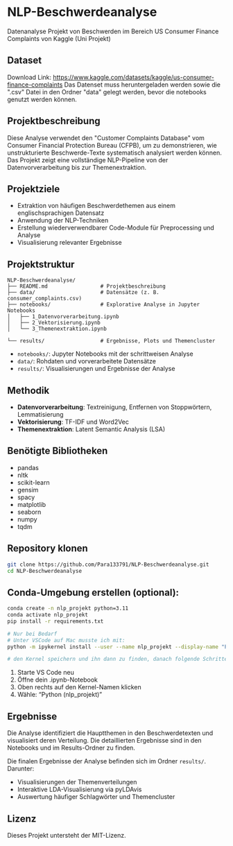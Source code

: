 # NLP-Beschwerdeanalyse
Datenanalyse Projekt von Beschwerden im Bereich US Consumer Finance Complaints von Kaggle (Uni Projekt)

## Dataset
Download Link: https://www.kaggle.com/datasets/kaggle/us-consumer-finance-complaints
Das Datenset muss heruntergeladen werden sowie die ".csv" Datei in den Ordner "data" gelegt werden, bevor die notebooks genutzt werden können.

## Projektbeschreibung
Diese Analyse verwendet den "Customer Complaints Database" vom Consumer Financial Protection Bureau (CFPB), um zu demonstrieren, wie unstrukturierte Beschwerde-Texte systematisch analysiert werden können. Das Projekt zeigt eine vollständige NLP-Pipeline von der Datenvorverarbeitung bis zur Themenextraktion.

## Projektziele

- Extraktion von häufigen Beschwerdethemen aus einem englischsprachigen Datensatz
- Anwendung der NLP-Techniken
- Erstellung wiederverwendbarer Code-Module für Preprocessing und Analyse
- Visualisierung relevanter Ergebnisse

## Projektstruktur

```
NLP-Beschwerdeanalyse/
├── README.md                 # Projektbeschreibung  
├── data/                     # Datensätze (z. B. consumer_complaints.csv)  
├── notebooks/                # Explorative Analyse in Jupyter Notebooks  
│   ├── 1_Datenvorverarbeitung.ipynb  
│   ├── 2_Vektorisierung.ipynb  
│   └── 3_Themenextraktion.ipynb  
 
└── results/                  # Ergebnisse, Plots und Themencluster  
```

- `notebooks/`: Jupyter Notebooks mit der schrittweisen Analyse
- `data/`: Rohdaten und vorverarbeitete Datensätze
- `results/`: Visualisierungen und Ergebnisse der Analyse

## Methodik
- **Datenvorverarbeitung**: Textreinigung, Entfernen von Stoppwörtern, Lemmatisierung
- **Vektorisierung**: TF-IDF und Word2Vec
- **Themenextraktion**: Latent Semantic Analysis (LSA)

## Benötigte Bibliotheken
- pandas
- nltk
- scikit-learn
- gensim
- spacy
- matplotlib
- seaborn
- numpy
- tqdm

## Repository klonen

```bash
git clone https://github.com/Para133791/NLP-Beschwerdeanalyse.git
cd NLP-Beschwerdeanalyse
```

## Conda-Umgebung erstellen (optional):

```bash
conda create -n nlp_projekt python=3.11
conda activate nlp_projekt
pip install -r requirements.txt

# Nur bei Bedarf
# Unter VSCode auf Mac musste ich mit:
python -m ipykernel install --user --name nlp_projekt --display-name "Python (nlp_projekt)"

# den Kernel speichern und ihn dann zu finden, danach folgende Schritte durchführen:
```
1.	Starte VS Code neu
2.	Öffne dein .ipynb-Notebook
3.	Oben rechts auf den Kernel-Namen klicken
4.	Wähle: “Python (nlp_projekt)”



## Ergebnisse
Die Analyse identifiziert die Hauptthemen in den Beschwerdetexten und visualisiert deren Verteilung. Die detaillierten Ergebnisse sind in den Notebooks und im Results-Ordner zu finden.

Die finalen Ergebnisse der Analyse befinden sich im Ordner `results/`. Darunter:
- Visualisierungen der Themenverteilungen
- Interaktive LDA-Visualisierung via pyLDAvis
- Auswertung häufiger Schlagwörter und Themencluster

## Lizenz
Dieses Projekt untersteht der MIT-Lizenz.
